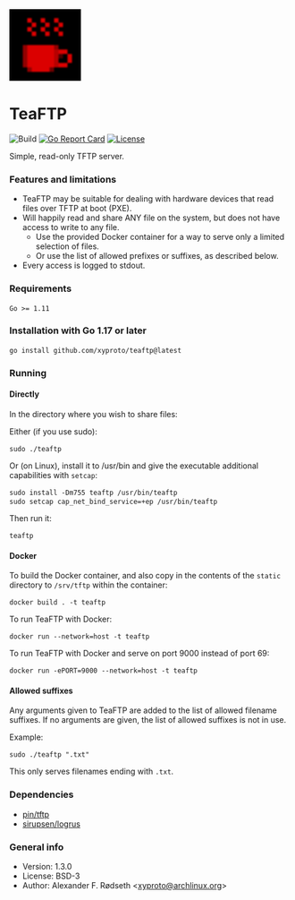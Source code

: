 <img src="img/teaftp.svg" width="128">

# TeaFTP

![Build](https://github.com/xyproto/teaftp/workflows/Build/badge.svg) [![Go Report Card](https://goreportcard.com/badge/github.com/xyproto/teaftp)](https://goreportcard.com/report/github.com/xyproto/teaftp) [![License](https://img.shields.io/badge/license-BSD-green.svg?style=flat)](https://raw.githubusercontent.com/xyproto/teaftp/main/LICENSE)

Simple, read-only TFTP server.

### Features and limitations

* TeaFTP may be suitable for dealing with hardware devices that read files over TFTP at boot (PXE).
* Will happily read and share ANY file on the system, but does not have access to write to any file.
  * Use the provided Docker container for a way to serve only a limited selection of files.
  * Or use the list of allowed prefixes or suffixes, as described below.
* Every access is logged to stdout.

### Requirements

    Go >= 1.11

### Installation with Go 1.17 or later

    go install github.com/xyproto/teaftp@latest

### Running

#### Directly

In the directory where you wish to share files:

Either (if you use sudo):

    sudo ./teaftp

Or (on Linux), install it to /usr/bin and give the executable additional capabilities with `setcap`:

    sudo install -Dm755 teaftp /usr/bin/teaftp
    sudo setcap cap_net_bind_service=+ep /usr/bin/teaftp

Then run it:
    
    teaftp

#### Docker

To build the Docker container, and also copy in the contents of the `static` directory to `/srv/tftp` within the container:

    docker build . -t teaftp

To run TeaFTP with Docker:

    docker run --network=host -t teaftp

To run TeaFTP with Docker and serve on port 9000 instead of port 69:

    docker run -ePORT=9000 --network=host -t teaftp

#### Allowed suffixes

Any arguments given to TeaFTP are added to the list of allowed filename suffixes. If no arguments are given, the list of allowed suffixes is not in use.

Example:

    sudo ./teaftp ".txt"

This only serves filenames ending with `.txt`.

### Dependencies

* [pin/tftp](https://github.com/pin/tftp)
* [sirupsen/logrus](https://github.com/sirupsen/logrus)

### General info

* Version: 1.3.0
* License: BSD-3
* Author: Alexander F. Rødseth &lt;xyproto@archlinux.org&gt;
